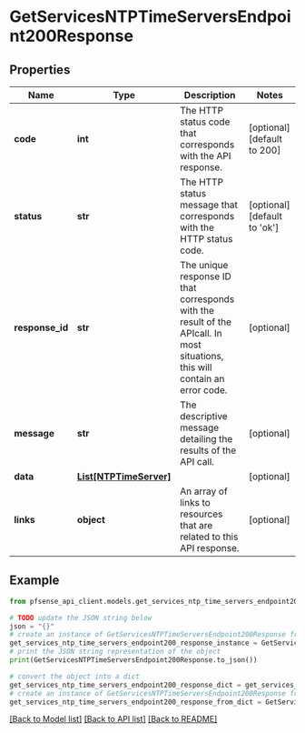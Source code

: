 # GetServicesNTPTimeServersEndpoint200Response


## Properties

Name | Type | Description | Notes
------------ | ------------- | ------------- | -------------
**code** | **int** | The HTTP status code that corresponds with the API response. | [optional] [default to 200]
**status** | **str** | The HTTP status message that corresponds with the HTTP status code. | [optional] [default to 'ok']
**response_id** | **str** | The unique response ID that corresponds with the result of the APIcall. In most situations, this will contain an error code. | [optional] 
**message** | **str** | The descriptive message detailing the results of the API call. | [optional] 
**data** | [**List[NTPTimeServer]**](NTPTimeServer.md) |  | [optional] 
**links** | **object** | An array of links to resources that are related to this API response. | [optional] 

## Example

```python
from pfsense_api_client.models.get_services_ntp_time_servers_endpoint200_response import GetServicesNTPTimeServersEndpoint200Response

# TODO update the JSON string below
json = "{}"
# create an instance of GetServicesNTPTimeServersEndpoint200Response from a JSON string
get_services_ntp_time_servers_endpoint200_response_instance = GetServicesNTPTimeServersEndpoint200Response.from_json(json)
# print the JSON string representation of the object
print(GetServicesNTPTimeServersEndpoint200Response.to_json())

# convert the object into a dict
get_services_ntp_time_servers_endpoint200_response_dict = get_services_ntp_time_servers_endpoint200_response_instance.to_dict()
# create an instance of GetServicesNTPTimeServersEndpoint200Response from a dict
get_services_ntp_time_servers_endpoint200_response_from_dict = GetServicesNTPTimeServersEndpoint200Response.from_dict(get_services_ntp_time_servers_endpoint200_response_dict)
```
[[Back to Model list]](../README.md#documentation-for-models) [[Back to API list]](../README.md#documentation-for-api-endpoints) [[Back to README]](../README.md)


